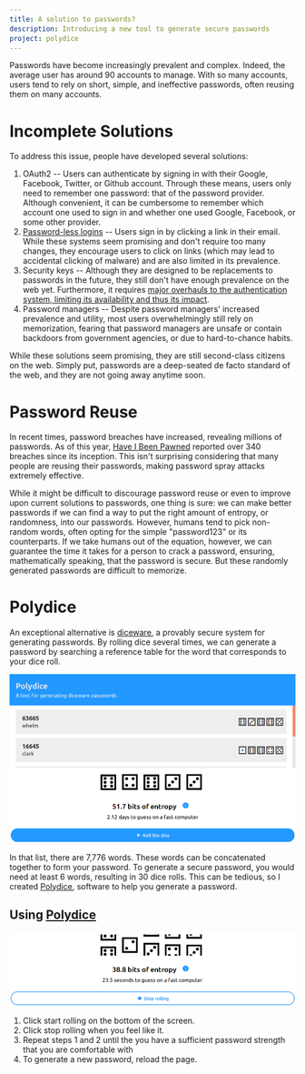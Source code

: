 ```yaml
---
title: A solution to passwords?
description: Introducing a new tool to generate secure passwords
project: polydice
---
```


Passwords have become increasingly prevalent and complex. Indeed, the average user has around 90 accounts to manage. With so many accounts, users tend to rely on short, simple, and ineffective passwords, often reusing them on many accounts. 

# Incomplete Solutions
To address this issue, people have developed several solutions:
1. OAuth2 -- Users can authenticate by signing in with their Google, Facebook, Twitter, or Github account. Through these means, users only need to remember one password: that of the password provider. Although convenient, it can be cumbersome to remember which account one used to sign in and whether one used Google, Facebook, or some other provider.
2. [Password-less logins](https://hacks.mozilla.org/2014/10/passwordless-authentication-secure-simple-and-fast-to-deploy/) -- Users sign in by clicking a link in their email. While these systems seem promising and don't require too many changes, they encourage users to click on links (which may lead to accidental clicking of malware) and are also limited in its prevalence.
3. Security keys -- Although they are designed to be replacements to passwords in the future, they still don't have enough prevalence on the web yet. Furthermore, it requires [major overhauls to the authentication system, limiting its availability and thus its impact](https://www.theverge.com/2019/4/24/18514225/passwords-fido2-authentication-webauthn-security-key-cybersecurity-online-browser-web).
4. Password managers -- Despite password managers' increased prevalence and utility, most users overwhelmingly still rely on memorization, fearing that password managers are unsafe or contain backdoors from government agencies, or due to hard-to-chance habits.

While these solutions seem promising, they are still second-class citizens on the web. Simply put, passwords are a deep-seated de facto standard of the web, and they are not going away anytime soon.

# Password Reuse
In recent times, password breaches have increased, revealing millions of passwords. As of this year, [Have I Been Pawned](https://haveibeenpwned.com/) reported over 340 breaches since its inception. This isn't surprising considering that many people are reusing their passwords, making password spray attacks extremely effective.

While it might be difficult to discourage password reuse or even to improve upon current solutions to passwords, one thing is sure: we can make better passwords if we can find a way to put the right amount of entropy, or randomness, into our passwords. However, humans tend to pick non-random words, often opting for the simple "password123" or its counterparts. If we take humans out of the equation, however, we can guarantee the time it takes for a person to crack a password, ensuring, mathematically speaking, that the password is secure. But these randomly generated passwords are difficult to memorize.

# Polydice
An exceptional alternative is [diceware](https://en.wikipedia.org/wiki/Diceware), a provably secure system for generating passwords. By rolling dice several times, we can generate a password by searching a reference table for the word that corresponds to your dice roll. 

![Screenshot of Polydice](/assets/images/2019-06-26-polydice-screenshot.png)

In that list, there are 7,776 words. These words can be concatenated together to form your password. To generate a secure password, you would need at least 6 words, resulting in 30 dice rolls. This can be tedious, so I created [Polydice](https://gliu20.github.io/polydice/), software to help you generate a password.

## Using [Polydice](https://gliu20.github.io/polydice/)
![Polydice UI showing how to roll the dice](/assets/images/2019-06-26-start-rolling.png)
1. Click start rolling on the bottom of the screen.
2. Click stop rolling when you feel like it.
3. Repeat steps 1 and 2 until the you have a sufficient password strength that you are comfortable with
4. To generate a new password, reload the page.
